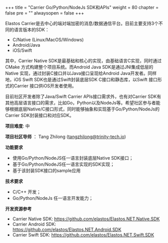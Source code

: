 +++
title = "Carrier Go/Python/NodeJs SDK和APIs"
weight = 80
chapter = false
pre = ""
alwaysopen = false
+++

Elastos Carrier是去中心的端对端加密的消息/数据通信平台。目前主要支持3个不同的语言版本的SDK：

- C/Native (Linux/MacOS/Windows)
- Android/Java
- iOS/Swift

其中，Carrier Native SDK是最基础和核心的实现，由基础语言C实现，同时通过CMake 方式构建整个项目系统。而Android Java SDK是通过JNI集成低层的Native 实现，通过封装C接口并以Java接口呈现给Android Java开发者。同样地，iOS Swift SDK也是通过Swift封装底层SDK C接口和静态库，以Swift 接口形式的Carrier 接口供iOS开发者使用。

目前社区开发者除了Java/Swift Carrier APIs接口需求外，也有对Carrier SDK有其他高层语言接口的需求，比如Go，Python以及NodeJs等。希望社区参与者能够根据底层Native/C接口形式，同时能够抽象和实现基于Go/Python/NodeJs的 Carrier SDK封装接口和对应SDK。

**项目难度**: 中

**项目社区导师** ： Tang Zhilong (tangzhilong@trinity-tech.io)

**功能要求**

- 使用Go/Python/NodeJS任一语言封装底层Native SDK接口；
- 基于Go/Python/NodeJS任一语言实现的SDK实现；
- 基于该封装SDK接口的sample应用

**技术要求**

- C/C++ 开发；
- Go/Python/NodeJs 任一语言开发能力；

**开发资源参考**

- Carrier Native SDK: https://github.com/elastos/Elastos.NET.Native.SDK
- Carrier Android SDK: https://github.com/elastos/Elastos.NET.Android.SDK
- Carrier Swift SDK: https://github.com/elastos/Elastos.NET.Swift.SDK

